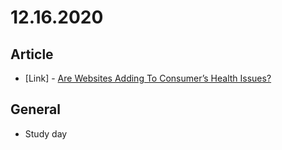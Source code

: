 # 12.16.2020

## Article

- \[Link\] - [Are Websites Adding To Consumer’s Health Issues?](https://www.smashingmagazine.com/2020/12/websites-consumer-health-issues/)

## General

- Study day
